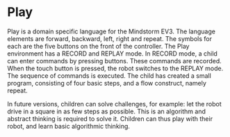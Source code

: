 # Play
Play is a domain specific language for the Mindstorm EV3. 
The language elements are forward, backward, left, right and repeat.
The symbols for each are the five buttons on the front of the controller.
The Play environment has a RECORD and REPLAY mode. In RECORD mode,
a child can enter commands by pressing buttons. These commands are recorded.
When the touch button is pressed, the robot switches to the REPLAY mode. The sequence of commands is executed.
The child has created a small program, consisting of four basic steps, and a
flow construct, namely repeat.

In future versions, children can solve challenges, for example: let the robot drive
in a square in as few steps as possible. This is an algorithm and 
abstract thinking is required to solve it. Children can thus play with their robot, and learn
basic algorithmic thinking. 
